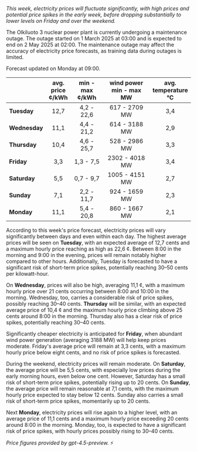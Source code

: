 *This week, electricity prices will fluctuate significantly, with high prices and potential price spikes in the early week, before dropping substantially to lower levels on Friday and over the weekend.*

The Olkiluoto 3 nuclear power plant is currently undergoing a maintenance outage. The outage started on 1 March 2025 at 03:00 and is expected to end on 2 May 2025 at 02:00. The maintenance outage may affect the accuracy of electricity price forecasts, as training data during outages is limited.

Forecast updated on Monday at 09:00.

|             | avg.<br>price<br>¢/kWh | min - max<br>¢/kWh | wind power<br>min - max<br>MW | avg.<br>temperature<br>°C |
|:------------|:----------------------:|:------------------:|:----------------------------:|:--------------------------:|
| **Tuesday** |          12,7          |     4,2 - 22,6     |        617 - 2709 MW         |            3,4             |
| **Wednesday** |        11,1          |     4,4 - 21,2     |        614 - 3188 MW         |            2,9             |
| **Thursday** |         10,4          |     4,6 - 25,7     |        528 - 2986 MW         |            3,3             |
| **Friday** |            3,3          |     1,3 - 7,5      |       2302 - 4018 MW         |            3,4             |
| **Saturday** |          5,5          |     0,7 - 9,7      |       1005 - 4151 MW         |            2,7             |
| **Sunday** |            7,1          |     2,2 - 11,7     |        924 - 1659 MW         |            2,3             |
| **Monday** |           11,1          |     5,4 - 20,8     |        860 - 1667 MW         |            2,1             |

According to this week's price forecast, electricity prices will vary significantly between days and even within each day. The highest average prices will be seen on **Tuesday**, with an expected average of 12,7 cents and a maximum hourly price reaching as high as 22,6 ¢. Between 8:00 in the morning and 9:00 in the evening, prices will remain notably higher compared to other hours. Additionally, Tuesday is forecasted to have a significant risk of short-term price spikes, potentially reaching 30–50 cents per kilowatt-hour.

On **Wednesday**, prices will also be high, averaging 11,1 ¢, with a maximum hourly price over 21 cents occurring between 8:00 and 10:00 in the morning. Wednesday, too, carries a considerable risk of price spikes, possibly reaching 30–40 cents. **Thursday** will be similar, with an expected average price of 10,4 ¢ and the maximum hourly price climbing above 25 cents around 8:00 in the morning. Thursday also has a clear risk of price spikes, potentially reaching 30–40 cents.

Significantly cheaper electricity is anticipated for **Friday**, when abundant wind power generation (averaging 3188 MW) will help keep prices moderate. Friday's average price will remain at 3,3 cents, with a maximum hourly price below eight cents, and no risk of price spikes is forecasted.

During the weekend, electricity prices will remain moderate. On **Saturday**, the average price will be 5,5 cents, with especially low prices during the early morning hours, even below one cent. However, Saturday has a small risk of short-term price spikes, potentially rising up to 20 cents. On **Sunday**, the average price will remain reasonable at 7,1 cents, with the maximum hourly price expected to stay below 12 cents. Sunday also carries a small risk of short-term price spikes, momentarily up to 20 cents.

Next **Monday**, electricity prices will rise again to a higher level, with an average price of 11,1 cents and a maximum hourly price exceeding 20 cents around 8:00 in the morning. Monday, too, is expected to have a significant risk of price spikes, with hourly prices possibly rising to 30–40 cents.

*Price figures provided by gpt-4.5-preview.* ⚡

